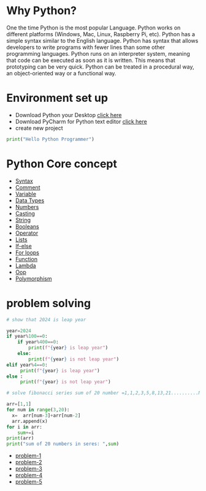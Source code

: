 
# Why Python?
One the time Python is the most popular Language. Python works on different platforms (Windows, Mac, Linux, Raspberry Pi, etc).
Python has a simple syntax similar to the English language.
Python has syntax that allows developers to write programs with fewer lines than some other programming languages.
Python runs on an interpreter system, meaning that code can be executed as soon as it is written. This means that prototyping can be very quick.
Python can be treated in a procedural way, an object-oriented way or a functional way.

# Environment set up 

- Download Python your Desktop  [click here]()
- Download PyCharm for Python text editor [click here]()
- create new project

```python
print("Hello Python Programmer")
```

# Python Core concept 

- [Syntax](pythonProject/main.py)
- [Comment](pythonProject/main.py)
- [Variable](pythonProject/main.py)
- [Data Types](pythonProject/dataTypes.py)
- [Numbers](pythonProject/number.py)
- [Casting](pythonProject/modifyString.py)
- [String](pythonProject/StringMathod.py)
- [Booleans](pythonProject/dataTypes.py)
- [Operator](pythonProject/oprator.py)
- [Lists](pythonProject/List.py)
- [If-else](pythonProject/IfElse.py)
- [For loops](pythonProject/List.py)
- [Function](pythonProject/Function.py)
- [Lambda](pythonProject/Lamda.py)
- [Oop](pythonProject/Oop.py)
- [Polymorphism](pythonProject/Polymorphism.py)

# problem solving 
```python
# show that 2024 is leap year 

year=2024
if year%100==0:
    if year%400==0:
        print(f"{year} is leap year")
    else:
        print(f"{year} is not leap year")
elif year%4==0:
     print(f"{year} is leap year")
else :
     print(f"{year} is not leap year")
```


```python
# solve fibonacci series sum of 20 number =1,1,2,3,5,8,13,21..........N

arr=[1,1]
for num in range(3,20):
  x=  arr[num-3]+arr[num-2]
  arr.append(x)
for i in arr:
    sum+=i
print(arr)
print("sum of 20 numbers in seres: ",sum)
```
- [problem-1](pythonProject/Problem1.py)
- [problem-2](pythonProject/Problem1.py)
- [problem-3](pythonProject/Problem1.py)
- [problem-4](pythonProject/Problem1.py)
- [problem-5](pythonProject/Problem1.py)



